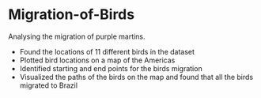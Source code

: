 # Migration-of-Birds
Analysing the migration of purple martins.
* Found the locations of 11 different birds in the dataset
* Plotted bird locations on a map of the Americas
* Identified starting and end points for the birds migration
* Visualized the paths of the birds on the map and found that all the birds migrated to Brazil


